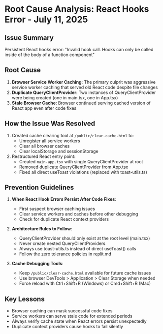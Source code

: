 # Root Cause Analysis: React Hooks Error - July 11, 2025

## Issue Summary
Persistent React hooks error: "Invalid hook call. Hooks can only be called inside of the body of a function component"

## Root Cause
1. **Browser Service Worker Caching**: The primary culprit was aggressive service worker caching that served old React code despite file changes
2. **Duplicate QueryClientProvider**: Two instances of QueryClientProvider were being created (one in main.tsx, one in App.tsx)
3. **Stale Browser Cache**: Browser continued serving cached version of React app even after code fixes

## How the Issue Was Resolved
1. Created cache clearing tool at `/public/clear-cache.html` to:
   - Unregister all service workers
   - Clear all browser caches
   - Clear localStorage and sessionStorage
2. Restructured React entry point:
   - Created `main-app.tsx` with single QueryClientProvider at root
   - Removed duplicate QueryClientProvider from App.tsx
   - Fixed all direct useToast violations (replaced with toast-utils.ts)

## Prevention Guidelines
1. **When React Hook Errors Persist After Code Fixes**:
   - First suspect browser caching issues
   - Clear service workers and caches before other debugging
   - Check for duplicate React context providers
   
2. **Architecture Rules to Follow**:
   - QueryClientProvider should only exist at the root level (main.tsx)
   - Never create nested QueryClientProviders
   - Always use toast-utils.ts instead of direct useToast() calls
   - Follow the zero tolerance policies in replit.md

3. **Cache Debugging Tools**:
   - Keep `/public/clear-cache.html` available for future cache issues
   - Use browser DevTools > Application > Clear Storage when needed
   - Force reload with Ctrl+Shift+R (Windows) or Cmd+Shift+R (Mac)

## Key Lessons
- Browser caching can mask successful code fixes
- Service workers can serve stale code for extended periods
- Always verify cache state when React errors persist unexpectedly
- Duplicate context providers cause hooks to fail silently